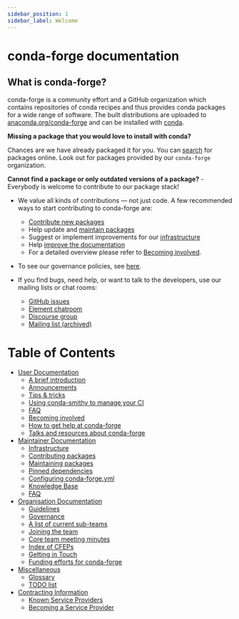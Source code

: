 ```yaml
---
sidebar_position: 1
sidebar_label: Welcome
---
```

# conda-forge documentation

## What is conda-forge?

conda-forge is a community effort and a GitHub organization which contains repositories of conda recipes and thus provides conda packages for a wide range of software.
The built distributions are uploaded to [anaconda.org/conda-forge](https://anaconda.org/conda-forge) and can be installed with [conda](https://conda.pydata.org/docs/intro.html).

**Missing a package that you would love to install with conda?**

Chances are we have already packaged it for you. You can [search](https://anaconda.org/) for packages online. Look out for packages provided by our `conda-forge` organization.

**Cannot find a package or only outdated versions of a package?** - Everybody is welcome to contribute to our package stack!

- We value all kinds of contributions — not just code. A few recommended ways to start contributing to conda-forge are:

    - [Contribute new packages](https://conda-forge.org/docs/maintainer/adding_pkgs.html)
    - Help update and [maintain packages](https://conda-forge.org/docs/maintainer/updating_pkgs.html#maintaining-pkgs)
    - Suggest or implement improvements for our [infrastructure](https://conda-forge.org/docs/maintainer/infrastructure.html#infrastructure)
    - Help [improve the documentation](https://conda-forge.org/docs/user/contributing.html#improve-docs)
    - For a detailed overview please refer to [Becoming involved](user/contributing.md#becoming-involved).
- To see our governance policies, see [here](https://conda-forge.org/docs/orga/governance.html).
- If you find bugs, need help, or want to talk to the developers, use our mailing lists or chat rooms:
  - [GitHub issues](https://github.com/conda-forge/conda-forge.github.io/issues)
  - [Element chatroom](https://app.element.io/#/room/#conda-forge:matrix.org)
  - [Discourse group](https://conda.discourse.group)
  - [Mailing list (archived)](https://groups.google.com/forum/#!forum/conda-forge)

# Table of Contents

* [User Documentation](user/index.md)
  * [A brief introduction](user/introduction.md)
  * [Announcements](user/announcements.md)
  * [Tips & tricks](user/tipsandtricks.md)
  * [Using conda-smithy to manage your CI](user/ci-skeleton.md)
  * [FAQ](user/faq.md)
  * [Becoming involved](user/contributing.md)
  * [How to get help at conda-forge](user/how_to_get_help.md)
  * [Talks and resources about conda-forge](user/talks.md)
* [Maintainer Documentation](maintainer/index.md)
  * [Infrastructure](maintainer/infrastructure.md)
  * [Contributing packages](maintainer/adding_pkgs.md)
  * [Maintaining packages](maintainer/updating_pkgs.md)
  * [Pinned dependencies](maintainer/pinning_deps.md)
  * [Configuring conda-forge.yml](maintainer/conda_forge_yml.md)
  * [Knowledge Base](maintainer/knowledge_base.md)
  * [FAQ](maintainer/maintainer_faq.md)
* [Organisation Documentation](orga/index.md)
  * [Guidelines](orga/guidelines.md)
  * [Governance](orga/governance.md)
  * [A list of current sub-teams](orga/subteams.md)
  * [Joining the team](orga/joining-the-team.md)
  * [Core team meeting minutes](orga/minutes/index.md)
  * [Index of CFEPs](orga/cfep-index.md)
  * [Getting in Touch](orga/getting-in-touch.md)
  * [Funding efforts for conda-forge](orga/funding/index.md)
* [Miscellaneous](misc/index.md)
  * [Glossary](misc/index.md#glossary)
  * [TODO list](misc/index.md#todo-list)
* [Contracting Information](contracting/index.md)
  * [Known Service Providers](contracting/index.md#known-service-providers)
  * [Becoming a Service Provider](contracting/index.md#becoming-a-service-provider)
